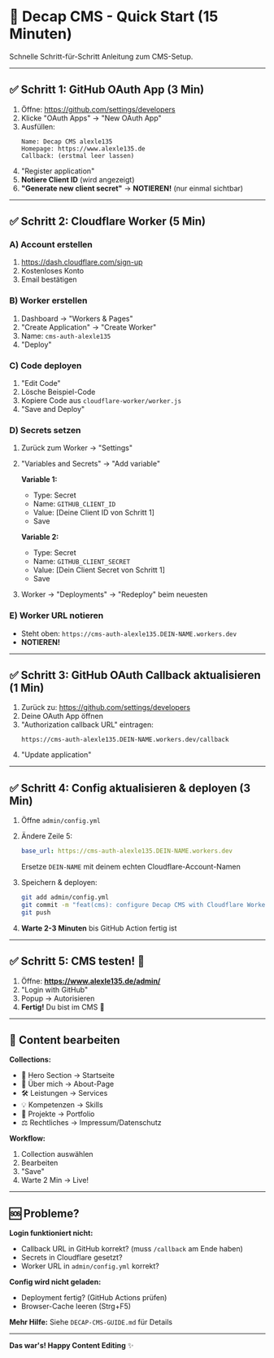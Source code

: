 # 🚀 Decap CMS - Quick Start (15 Minuten)

Schnelle Schritt-für-Schritt Anleitung zum CMS-Setup.

---

## ✅ Schritt 1: GitHub OAuth App (3 Min)

1. Öffne: https://github.com/settings/developers
2. Klicke "OAuth Apps" → "New OAuth App"
3. Ausfüllen:
   ```
   Name: Decap CMS alexle135
   Homepage: https://www.alexle135.de
   Callback: (erstmal leer lassen)
   ```
4. "Register application"
5. **Notiere Client ID** (wird angezeigt)
6. **"Generate new client secret"** → **NOTIEREN!** (nur einmal sichtbar)

---

## ✅ Schritt 2: Cloudflare Worker (5 Min)

### A) Account erstellen
1. https://dash.cloudflare.com/sign-up
2. Kostenloses Konto
3. Email bestätigen

### B) Worker erstellen
1. Dashboard → "Workers & Pages"
2. "Create Application" → "Create Worker"
3. Name: `cms-auth-alexle135`
4. "Deploy"

### C) Code deployen
1. "Edit Code"
2. Lösche Beispiel-Code
3. Kopiere Code aus `cloudflare-worker/worker.js`
4. "Save and Deploy"

### D) Secrets setzen
1. Zurück zum Worker → "Settings"
2. "Variables and Secrets" → "Add variable"

   **Variable 1:**
   - Type: Secret
   - Name: `GITHUB_CLIENT_ID`
   - Value: [Deine Client ID von Schritt 1]
   - Save

   **Variable 2:**
   - Type: Secret
   - Name: `GITHUB_CLIENT_SECRET`
   - Value: [Dein Client Secret von Schritt 1]
   - Save

3. Worker → "Deployments" → "Redeploy" beim neuesten

### E) Worker URL notieren
- Steht oben: `https://cms-auth-alexle135.DEIN-NAME.workers.dev`
- **NOTIEREN!**

---

## ✅ Schritt 3: GitHub OAuth Callback aktualisieren (1 Min)

1. Zurück zu: https://github.com/settings/developers
2. Deine OAuth App öffnen
3. "Authorization callback URL" eintragen:
   ```
   https://cms-auth-alexle135.DEIN-NAME.workers.dev/callback
   ```
4. "Update application"

---

## ✅ Schritt 4: Config aktualisieren & deployen (3 Min)

1. Öffne `admin/config.yml`
2. Ändere Zeile 5:
   ```yaml
   base_url: https://cms-auth-alexle135.DEIN-NAME.workers.dev
   ```
   Ersetze `DEIN-NAME` mit deinem echten Cloudflare-Account-Namen

3. Speichern & deployen:
   ```bash
   git add admin/config.yml
   git commit -m "feat(cms): configure Decap CMS with Cloudflare Worker"
   git push
   ```

4. **Warte 2-3 Minuten** bis GitHub Action fertig ist

---

## ✅ Schritt 5: CMS testen! 🎉

1. Öffne: **https://www.alexle135.de/admin/**
2. "Login with GitHub"
3. Popup → Autorisieren
4. **Fertig!** Du bist im CMS 🚀

---

## 📝 Content bearbeiten

**Collections:**
- 🎯 Hero Section → Startseite
- 👤 Über mich → About-Page
- 🛠️ Leistungen → Services
- 💡 Kompetenzen → Skills
- 🚀 Projekte → Portfolio
- ⚖️ Rechtliches → Impressum/Datenschutz

**Workflow:**
1. Collection auswählen
2. Bearbeiten
3. "Save"
4. Warte 2 Min → Live!

---

## 🆘 Probleme?

**Login funktioniert nicht:**
- Callback URL in GitHub korrekt? (muss `/callback` am Ende haben)
- Secrets in Cloudflare gesetzt?
- Worker URL in `admin/config.yml` korrekt?

**Config wird nicht geladen:**
- Deployment fertig? (GitHub Actions prüfen)
- Browser-Cache leeren (Strg+F5)

**Mehr Hilfe:** Siehe `DECAP-CMS-GUIDE.md` für Details

---

**Das war's! Happy Content Editing** ✨
